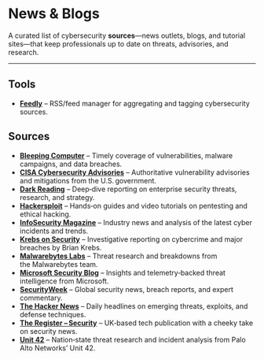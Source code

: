 # News & Blogs

A curated list of cybersecurity **sources**—news outlets, blogs, and tutorial sites—that keep professionals up to date on threats, advisories, and research.

---

## Tools

* **[Feedly](https://feedly.com)** – RSS/feed manager for aggregating and tagging cybersecurity sources.

## Sources

* **[Bleeping Computer](https://www.bleepingcomputer.com)** – Timely coverage of vulnerabilities, malware campaigns, and data breaches.
* **[CISA Cybersecurity Advisories](https://www.cisa.gov/news-events/cybersecurity-advisories)** – Authoritative vulnerability advisories and mitigations from the U.S. government.
* **[Dark Reading](https://www.darkreading.com)** – Deep‑dive reporting on enterprise security threats, research, and strategy.
* **[Hackersploit](https://hackersploit.org)** – Hands‑on guides and video tutorials on pentesting and ethical hacking.
* **[InfoSecurity Magazine](https://www.infosecurity-magazine.com)** – Industry news and analysis of the latest cyber incidents and trends.
* **[Krebs on Security](https://krebsonsecurity.com)** – Investigative reporting on cybercrime and major breaches by Brian Krebs.
* **[Malwarebytes Labs](https://www.malwarebytes.com/blog)** – Threat research and breakdowns from the Malwarebytes team.
* **[Microsoft Security Blog](https://www.microsoft.com/en-us/security/blog/)** – Insights and telemetry‑backed threat intelligence from Microsoft.
* **[SecurityWeek](https://www.securityweek.com)** – Global security news, breach reports, and expert commentary.
* **[The Hacker News](https://thehackernews.com)** – Daily headlines on emerging threats, exploits, and defense techniques.
* **[The Register – Security](https://www.theregister.com/security/)** – UK‑based tech publication with a cheeky take on security news.
* **[Unit 42](https://unit42.paloaltonetworks.com)** – Nation‑state threat research and incident analysis from Palo Alto Networks’ Unit 42.

